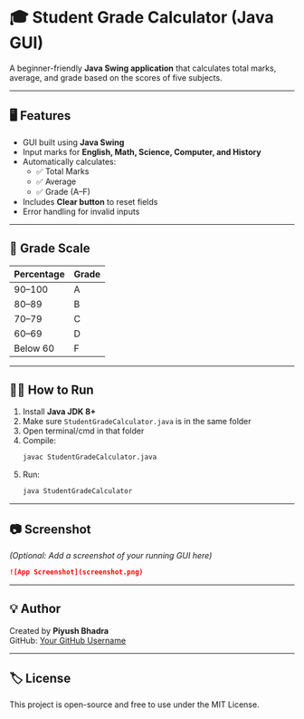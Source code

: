 # 🎓 Student Grade Calculator (Java GUI)

A beginner-friendly **Java Swing application** that calculates total marks, average, and grade based on the scores of five subjects.

---

## 🖥️ Features
- GUI built using **Java Swing**
- Input marks for **English, Math, Science, Computer, and History**
- Automatically calculates:
  - ✅ Total Marks
  - ✅ Average
  - ✅ Grade (A–F)
- Includes **Clear button** to reset fields
- Error handling for invalid inputs

---

## 🧩 Grade Scale
| Percentage | Grade |
|------------|-------|
| 90–100     | A     |
| 80–89      | B     |
| 70–79      | C     |
| 60–69      | D     |
| Below 60   | F     |

---

## 🏃‍♂️ How to Run
1. Install **Java JDK 8+**
2. Make sure `StudentGradeCalculator.java` is in the same folder
3. Open terminal/cmd in that folder
4. Compile:
   ```bash
   javac StudentGradeCalculator.java
   ```
5. Run:
   ```bash
   java StudentGradeCalculator
   ```

---

## 📷 Screenshot
*(Optional: Add a screenshot of your running GUI here)*

```markdown
![App Screenshot](screenshot.png)
```

---

## 💡 Author
Created by **Piyush Bhadra**  
GitHub: [Your GitHub Username](https://github.com/YourGitHubUsername)

---

## 🏷️ License
This project is open-source and free to use under the MIT License.
